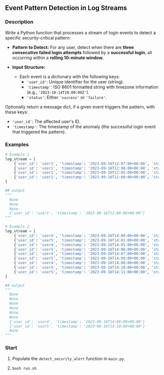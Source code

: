 ## Event Pattern Detection in Log Streams

### Description

Write a Python function that processes a stream of login events to detect a specific security-critical pattern:

- **Pattern to Detect:** For any user, detect when there are **three consecutive failed login attempts** followed by a **successful login**, all occurring within a **rolling 10-minute window**.

- **Input Structure:**
  - Each event is a dictionary with the following keys:
    - `'user_id'`: Unique identifier for the user (string).
    - `'timestamp'`: ISO 8601 formatted string with timezone information (e.g., `'2023-10-14T10:00:00Z'`).
    - `'status'`: Either `'success'` or `'failure'`.

Optionally return a message dict, if a given event triggers the pattern, with these keys:
  - `'user_id'`: The affected user's ID.
  - `'timestamp'`: The timestamp of the anomaly (the successful login event that triggered the pattern).

### Examples

```python
# Example 1
log_stream = [
    {'user_id': 'user1', 'timestamp': '2023-09-16T12:07:00+00:00', 'status': 'failure'},
    {'user_id': 'user1', 'timestamp': '2023-09-16T12:08:00+00:00', 'status': 'success'},
    {'user_id': 'user1', 'timestamp': '2023-09-16T12:05:00+00:00', 'status': 'failure'},
    {'user_id': 'user1', 'timestamp': '2023-09-16T12:00:00+00:00', 'status': 'failure'}
]

## output
"""
  None
  None
  None
  {'user_id': 'user1', 'timestamp': '2023-09-16T12:08:00+00:00'}
"""
```

```python
# Example 2
log_stream = [
    {'user_id': 'user4', 'timestamp': '2023-09-16T14:00:00+00:00', 'status': 'failure'},
    {'user_id': 'user5', 'timestamp': '2023-09-16T14:01:00+00:00', 'status': 'failure'},
    {'user_id': 'user4', 'timestamp': '2023-09-16T14:05:00+00:00', 'status': 'failure'},
    {'user_id': 'user5', 'timestamp': '2023-09-16T14:06:00+00:00', 'status': 'failure'},
    {'user_id': 'user4', 'timestamp': '2023-09-16T14:07:00+00:00', 'status': 'failure'},
    {'user_id': 'user5', 'timestamp': '2023-09-16T14:09:00+00:00', 'status': 'failure'},
    {'user_id': 'user4', 'timestamp': '2023-09-16T14:08:00+00:00', 'status': 'success'},
    {'user_id': 'user5', 'timestamp': '2023-09-16T14:10:00+00:00', 'status': 'success'},
    {'user_id': 'user5', 'timestamp': '2023-09-16T14:11:00+00:00', 'status': 'success'},
]

## output
"""
  None
  None
  None
  None
  None
  None
  {'user_id': 'user4', 'timestamp': '2023-09-16T14:08:00+00:00'}
  {'user_id': 'user5', 'timestamp': '2023-09-16T14:10:00+00:00'}
  None
"""
```


### Start

1. Populate the `detect_security_alert` function in `main.py`.
2. ```shell
   bash run.sh
   ```
